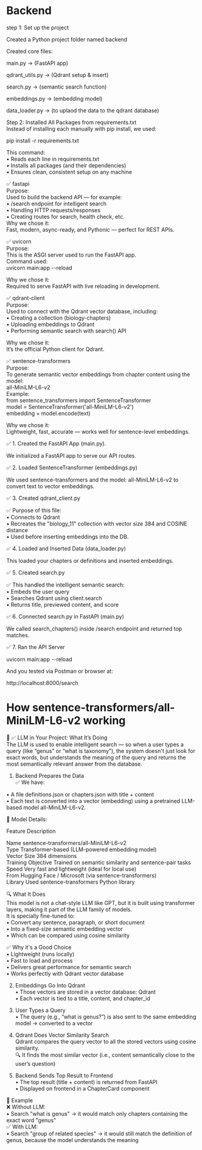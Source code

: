 # Backend

step 1: Set up the project

Created a Python project folder named backend

Created core files:

main.py -> (FastAPI app)

qdrant_utils.py -> (Qdrant setup & insert)

search.py -> (semantic search function)

embeddings.py -> (embedding model)

data_loader.py -> (to uplaod the data to the qdrant database)

Step 2: Installed All Packages from requirements.txt  
Instead of installing each manually with pip install, we used:

pip install -r requirements.txt

This command:  
•	Reads each line in requirements.txt  
•	Installs all packages (and their dependencies)  
•	Ensures clean, consistent setup on any machine  

✅ fastapi  
Purpose:  
Used to build the backend API — for example:  
•	/search endpoint for intelligent search  
•	Handling HTTP requests/responses  
•	Creating routes for search, health check, etc.  
Why we chose it:  
Fast, modern, async-ready, and Pythonic — perfect for REST APIs.  

✅ uvicorn  
Purpose:  
This is the ASGI server used to run the FastAPI app.  
Command used:  
uvicorn main:app --reload  

Why we chose it:  
Required to serve FastAPI with live reloading in development.  

✅ qdrant-client  
Purpose:  
Used to connect with the Qdrant vector database, including:  
•	Creating a collection (biology-chapters)  
•	Uploading embeddings to Qdrant  
•	Performing semantic search with search() API  

Why we chose it:  
It’s the official Python client for Qdrant.  

✅ sentence-transformers  
Purpose:  
To generate semantic vector embeddings from chapter content using the model:  
all-MiniLM-L6-v2  
Example:  
from sentence_transformers import SentenceTransformer  
model = SentenceTransformer('all-MiniLM-L6-v2')  
embedding = model.encode(text)  

Why we chose it:  
Lightweight, fast, accurate — works well for sentence-level embeddings.  


✅ 1. Created the FastAPI App (main.py).

We initialized a FastAPI app to serve our API routes.

✅ 2. Loaded SentenceTransformer (embeddings.py)

We used sentence-transformers and the model: all-MiniLM-L6-v2 to convert text to vector embeddings.

✅ 3. Created qdrant_client.py

✅ Purpose of this file:  
•	Connects to Qdrant  
•	Recreates the "biology_11" collection with vector size 384 and COSINE distance  
•	Used before inserting embeddings into the DB.  

✅ 4. Loaded and Inserted Data (data_loader.py)

This loaded your chapters or definitions and inserted embeddings.

✅ 5. Created search.py

✅ This handled the intelligent semantic search:  
•	Embeds the user query  
•	Searches Qdrant using client.search  
•	Returns title, previewed content, and score  

✅ 6. Connected search.py in FastAPI (main.py)

We called search_chapters() inside /search endpoint and returned top matches.

✅ 7. Ran the API Server

uvicorn main:app --reload

And you tested via Postman or browser at:

http://localhost:8000/search



# How sentence-transformers/all-MiniLM-L6-v2 working

🧠 ✅ LLM in Your Project: What It’s Doing  
The LLM is used to enable intelligent search — so when a user types a query (like “genus” or “what is taxonomy”), the system doesn't just look for exact words, but understands the meaning of the query and returns the most semantically relevant answer from the database.  

1. Backend Prepares the Data  
✅ We have:  

•	A file definitions.json or chapters.json with title + content  
•	Each text is converted into a vector (embedding) using a pretrained LLM-based model all-MiniLM-L6-v2.

📌 Model Details:  

Feature	Description  

Name	                sentence-transformers/all-MiniLM-L6-v2  
Type	                Transformer-based (LLM-powered embedding model)  
Vector Size	            384 dimensions  
Training Objective	    Trained on semantic similarity and sentence-pair tasks  
Speed	                Very fast and lightweight (ideal for local use)  
From	                Hugging Face / Microsoft (via sentence-transformers)  
Library Used	        sentence-transformers Python library  

🔍 What It Does  
This model is not a chat-style LLM like GPT, but it is built using transformer layers, making it part of the LLM family of models.  
It is specially fine-tuned to:  
•	Convert any sentence, paragraph, or short document  
•	Into a fixed-size semantic embedding vector  
•	Which can be compared using cosine similarity  

✅ Why it's a Good Choice  
•	Lightweight (runs locally)  
•	Fast to load and process  
•	Delivers great performance for semantic search  
•	Works perfectly with Qdrant vector database  

2. Embeddings Go Into Qdrant  
•	Those vectors are stored in a vector database: Qdrant  
•	Each vector is tied to a title, content, and chapter_id  

3. User Types a Query  
•	The query (e.g., “what is genus?”) is also sent to the same embedding model → converted to a vector  

4. Qdrant Does Vector Similarity Search  
Qdrant compares the query vector to all the stored vectors using cosine similarity.  
🔍 It finds the most similar vector (i.e., content semantically close to the user’s question)  

5. Backend Sends Top Result to Frontend  
•	The top result (title + content) is returned from FastAPI  
•	Displayed on frontend in a ChapterCard component  

📌 Example  
❌ Without LLM:  
•	Search "what is genus" → it would match only chapters containing the exact word "genus"  
✅ With LLM:  
•	Search "group of related species" → it would still match the definition of genus, because the model understands the meaning  





